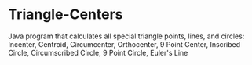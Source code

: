 # Triangle-Centers
Java program that calculates all special triangle points, lines, and circles: Incenter, Centroid, Circumcenter, Orthocenter, 9 Point Center, Inscribed Circle, Circumscribed Circle, 9 Point Circle, Euler's Line

